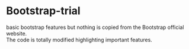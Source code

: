 # Bootstrap-trial

basic bootstrap features but nothing is copied from the Bootstrap official website. <br>
The code is totally modified highlighting important features.
